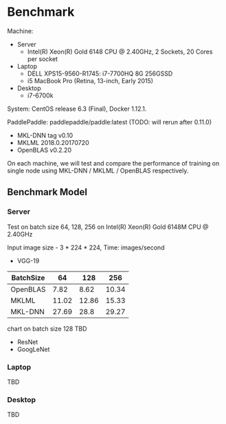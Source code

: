 # Benchmark

Machine:

- Server
 	- Intel(R) Xeon(R) Gold 6148 CPU @ 2.40GHz, 2 Sockets, 20 Cores per socket
- Laptop
 	- DELL XPS15-9560-R1745: i7-7700HQ 8G 256GSSD
 	- i5 MacBook Pro (Retina, 13-inch, Early 2015)
- Desktop
 	- i7-6700k

System: CentOS release 6.3 (Final), Docker 1.12.1.

PaddlePaddle: paddlepaddle/paddle:latest (TODO: will rerun after 0.11.0)

- MKL-DNN tag v0.10
- MKLML 2018.0.20170720
- OpenBLAS v0.2.20
	 
On each machine, we will test and compare the performance of training on single node using MKL-DNN / MKLML / OpenBLAS respectively.

## Benchmark Model

### Server
Test on batch size 64, 128, 256 on Intel(R) Xeon(R) Gold 6148M CPU @ 2.40GHz

Input image size - 3 * 224 * 224, Time: images/second

- VGG-19

| BatchSize    | 64    | 128  | 256     |
|--------------|-------| -----| --------|
| OpenBLAS     | 7.82  | 8.62  | 10.34  | 
| MKLML        | 11.02 | 12.86 | 15.33  |
| MKL-DNN      | 27.69 | 28.8 | 29.27  |


chart on batch size 128
TBD

 - ResNet
 - GoogLeNet

### Laptop
TBD
### Desktop
TBD
